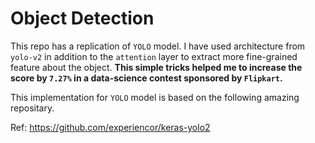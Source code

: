 # Object Detection

This repo has a replication of `YOLO` model. I have used architecture from `yolo-v2` in addition to the `attention` layer to extract more fine-grained feature about the object. **This simple tricks helped me to increase the score by `7.27%` in a data-science contest sponsored by `Flipkart`.**  


This implementation for `YOLO` model is based on the following amazing repositary.

Ref: https://github.com/experiencor/keras-yolo2